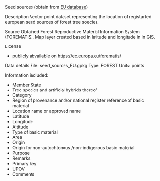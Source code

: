 Seed sources (obtain from [EU database](https://ec.europa.eu/forematis/))

Description
Vector point dataset representing the location of registarted european seed sources of forest tree soecies.

Source
Obtained Forest Reproductive Material Information System (FOREMATIS).
Map layer created based in latitude and longitude in in GIS.

License
- publicly abvailable on https://ec.europa.eu/forematis/

Data details
File: seed_sources_EU.gpkg
Type: FOREST
Units: points

Information included:
- Member State
- Tree species and artificial hybrids thereof
- Category
- Region of provenance and/or national register reference of basic material
- Location name or approved name
- Latitude
- Longitude
- Altitude
- Type of basic material
- Area
- Origin
- Origin for non-autochtonous /non-indigenous basic material
- Purpose
- Remarks
- Primary key
- UPOV
- Comments

